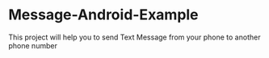 # Message-Android-Example
This project will help you to send Text Message from your phone to another phone number
